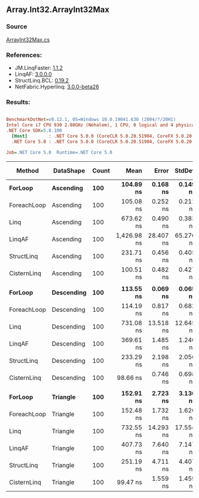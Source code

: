 ﻿## Array.Int32.ArrayInt32Max

### Source
[ArrayInt32Max.cs](../LinqBenchmarks/Array/Int32/ArrayInt32Max.cs)

### References:
- JM.LinqFaster: [1.1.2](https://www.nuget.org/packages/JM.LinqFaster/1.1.2)
- LinqAF: [3.0.0.0](https://www.nuget.org/packages/LinqAF/3.0.0.0)
- StructLinq.BCL: [0.19.2](https://www.nuget.org/packages/StructLinq.BCL/0.19.2)
- NetFabric.Hyperlinq: [3.0.0-beta26](https://www.nuget.org/packages/NetFabric.Hyperlinq/3.0.0-beta26)

### Results:
``` ini

BenchmarkDotNet=v0.12.1, OS=Windows 10.0.19041.630 (2004/?/20H1)
Intel Core i7 CPU 930 2.80GHz (Nehalem), 1 CPU, 8 logical and 4 physical cores
.NET Core SDK=5.0.100
  [Host]        : .NET Core 5.0.0 (CoreCLR 5.0.20.51904, CoreFX 5.0.20.51904), X64 RyuJIT
  .NET Core 5.0 : .NET Core 5.0.0 (CoreCLR 5.0.20.51904, CoreFX 5.0.20.51904), X64 RyuJIT

Job=.NET Core 5.0  Runtime=.NET Core 5.0  

```
|      Method |  DataShape | Count |        Mean |     Error |    StdDev |      Median | Ratio | RatioSD |  Gen 0 | Gen 1 | Gen 2 | Allocated |
|------------ |----------- |------ |------------:|----------:|----------:|------------:|------:|--------:|-------:|------:|------:|----------:|
|     **ForLoop** |  **Ascending** |   **100** |   **104.89 ns** |  **0.168 ns** |  **0.149 ns** |   **104.90 ns** |  **1.00** |    **0.00** |      **-** |     **-** |     **-** |         **-** |
| ForeachLoop |  Ascending |   100 |   105.08 ns |  0.252 ns |  0.211 ns |   105.08 ns |  1.00 |    0.00 |      - |     - |     - |         - |
|        Linq |  Ascending |   100 |   673.62 ns |  0.490 ns |  0.383 ns |   673.59 ns |  6.42 |    0.01 | 0.0076 |     - |     - |      32 B |
|      LinqAF |  Ascending |   100 | 1,426.98 ns | 28.407 ns | 65.270 ns | 1,400.00 ns | 13.82 |    0.63 |      - |     - |     - |         - |
|  StructLinq |  Ascending |   100 |   231.71 ns |  0.456 ns |  0.405 ns |   231.64 ns |  2.21 |    0.00 | 0.0076 |     - |     - |      32 B |
| CisternLinq |  Ascending |   100 |   100.51 ns |  0.482 ns |  0.427 ns |   100.31 ns |  0.96 |    0.00 |      - |     - |     - |         - |
|             |            |       |             |           |           |             |       |         |        |       |       |           |
|     **ForLoop** | **Descending** |   **100** |   **113.55 ns** |  **0.069 ns** |  **0.065 ns** |   **113.57 ns** |  **1.00** |    **0.00** |      **-** |     **-** |     **-** |         **-** |
| ForeachLoop | Descending |   100 |   114.19 ns |  0.817 ns |  0.682 ns |   113.97 ns |  1.01 |    0.01 |      - |     - |     - |         - |
|        Linq | Descending |   100 |   731.08 ns | 13.518 ns | 12.645 ns |   734.58 ns |  6.44 |    0.11 | 0.0076 |     - |     - |      32 B |
|      LinqAF | Descending |   100 |   369.61 ns |  1.485 ns |  1.240 ns |   369.25 ns |  3.26 |    0.01 |      - |     - |     - |         - |
|  StructLinq | Descending |   100 |   233.29 ns |  2.198 ns |  2.056 ns |   234.01 ns |  2.05 |    0.02 | 0.0076 |     - |     - |      32 B |
| CisternLinq | Descending |   100 |    98.66 ns |  0.746 ns |  0.698 ns |    98.62 ns |  0.87 |    0.01 |      - |     - |     - |         - |
|             |            |       |             |           |           |             |       |         |        |       |       |           |
|     **ForLoop** |   **Triangle** |   **100** |   **152.91 ns** |  **2.723 ns** |  **3.136 ns** |   **151.93 ns** |  **1.00** |    **0.00** |      **-** |     **-** |     **-** |         **-** |
| ForeachLoop |   Triangle |   100 |   152.48 ns |  1.732 ns |  1.620 ns |   151.85 ns |  1.00 |    0.03 |      - |     - |     - |         - |
|        Linq |   Triangle |   100 |   732.55 ns | 14.293 ns | 17.554 ns |   738.04 ns |  4.79 |    0.16 | 0.0076 |     - |     - |      32 B |
|      LinqAF |   Triangle |   100 |   407.73 ns |  7.640 ns |  7.147 ns |   409.17 ns |  2.67 |    0.06 |      - |     - |     - |         - |
|  StructLinq |   Triangle |   100 |   251.19 ns |  4.711 ns |  4.407 ns |   251.95 ns |  1.65 |    0.04 | 0.0076 |     - |     - |      32 B |
| CisternLinq |   Triangle |   100 |    99.47 ns |  1.559 ns |  1.459 ns |    98.96 ns |  0.65 |    0.02 |      - |     - |     - |         - |
